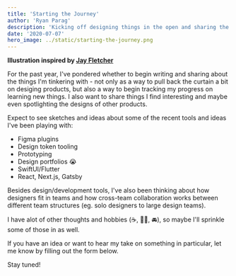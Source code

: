 ```yaml
---
title: 'Starting the Journey'
author: 'Ryan Parag'
description: 'Kicking off designing things in the open and sharing the things I build'
date: '2020-07-07'
hero_image: ../static/starting-the-journey.png
---
```


**Illustration inspired by [Jay Fletcher](https://dribbble.com/shots/3947164-Inch-x-Inch)**

For the past year, I've pondered whether to begin writing and sharing about the things I'm tinkering with - not only as a way to pull back the curtain a bit on desiging products, but also a way to begin tracking my progress on learning new things. I also want to share things I find interesting and maybe even spotlighting the designs of other products.

 Expect to see sketches and ideas about some of the recent tools and ideas I've been playing with:

- Figma plugins
- Design token tooling
- Prototyping
- Design portfolios 😭
- SwiftUI/Flutter
- React, Next.js, Gatsby

Besides design/development tools, I've also been thinking about how designers fit in teams and how cross-team collaboration works between different team structures (eg. solo designers to large design teams).

I have alot of other thoughts and hobbies (☕️, 🚴‍♀️, 🚘), so maybe I'll sprinkle some of those in as well.

If you have an idea or want to hear my take on something in particular, let me know by filling out the form below.

Stay tuned!